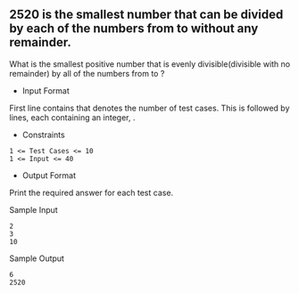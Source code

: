 ## 2520 is the smallest number that can be divided by each of the numbers from  to  without any remainder.
What is the smallest positive number that is evenly divisible(divisible with no remainder) by all of the numbers from  to ?

* Input Format

First line contains  that denotes the number of test cases. This is followed by  lines, each containing an integer, .

* Constraints
```
1 <= Test Cases <= 10
1 <= Input <= 40
```
* Output Format

Print the required answer for each test case.

Sample Input

```
2
3
10
```
Sample Output
```
6
2520
```
